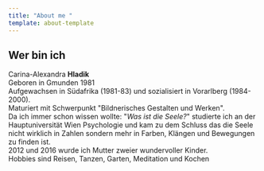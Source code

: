```yaml
---
title: "About me "
template: about-template
---
```

## Wer bin ich

Carina-Alexandra **Hladik**\
Geboren in Gmunden 1981\
Aufgewachsen in Südafrika (1981-83) und sozialisiert in Vorarlberg (1984-2000).\
Maturiert mit Schwerpunkt "Bildnerisches Gestalten und Werken".\
Da ich immer schon wissen wollte: "*Was ist die Seele?*" studierte ich an der Hauptuniversität Wien Psychologie und kam zu dem Schluss das die Seele nicht wirklich in Zahlen sondern mehr in Farben, Klängen und Bewegungen  zu finden ist. \
2012 und 2016 wurde ich Mutter zweier wundervoller Kinder. \
Hobbies sind Reisen, Tanzen, Garten, Meditation und Kochen